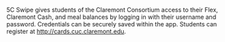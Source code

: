 5C Swipe gives students of the Claremont Consortium access to their Flex, Claremont Cash, and meal balances by logging in with their username and password.  Credentials can be securely saved within the app.  Students can register at http://cards.cuc.claremont.edu. 